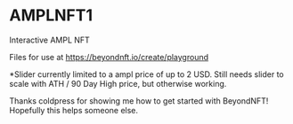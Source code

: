 # AMPLNFT1
Interactive AMPL NFT

Files for use at https://beyondnft.io/create/playground 

*Slider currently limited to a ampl price of up to 2 USD. Still needs slider to scale with ATH / 90 Day High price, but otherwise working. 

Thanks coldpress for showing me how to get started with BeyondNFT! Hopefully this helps someone else.
